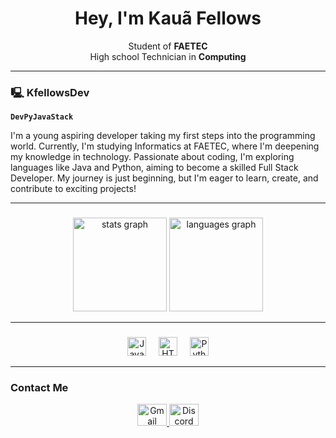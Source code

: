 <h1 align="center">Hey, I'm Kauã Fellows</h1>

<p align="center">
  Student of <strong>FAETEC</strong>  
  <br/>
  High school Technician in <strong>Computing</strong>
</p>

---

### 🖳 KfellowsDev  

**`DevPyJavaStack`**  

I'm a young aspiring developer taking my first steps into the programming world. Currently, I'm studying Informatics at FAETEC, where I'm deepening my knowledge in technology. Passionate about coding, I'm exploring languages like Java and Python, aiming to become a skilled Full Stack Developer. My journey is just beginning, but I'm eager to learn, create, and contribute to exciting projects!

---

### 
<div align="center">
  <img src="https://github-readme-stats.vercel.app/api?username=KfellowsDev&hide_title=false&hide_rank=false&show_icons=true&include_all_commits=true&count_private=true&disable_animations=false&theme=dark&locale=en&hide_border=true" height="150" alt="stats graph" />
  <img src="https://github-readme-stats.vercel.app/api/top-langs?username=KfellowsDev&locale=en&hide_title=false&layout=compact&card_width=320&langs_count=5&theme=dark&hide_border=true" height="150" alt="languages graph" />
</div>

---

###   
<div align="center">
  <img src="https://cdn.jsdelivr.net/gh/devicons/devicon/icons/javascript/javascript-plain.svg" height="30" alt="JavaScript logo" />
  <img width="12" />
  <img src="https://cdn.jsdelivr.net/gh/devicons/devicon/icons/html5/html5-plain.svg" height="30" alt="HTML5 logo" />
  <img width="12" />
  <img src="https://cdn.jsdelivr.net/gh/devicons/devicon/icons/python/python-plain.svg" height="30" alt="Python logo" />
</div>

---

### **Contact Me**  
<div align="center">
  <a href="mailto:contact@kfellows.is-a.dev">
    <img src="https://raw.githubusercontent.com/maurodesouza/profile-readme-generator/master/src/assets/icons/social/gmail/default.svg" width="47" height="35" alt="Gmail logo" />
  </a>

  <a href="https://discord.com/users/KfellowsDev" target="_blank">
    <img src="https://raw.githubusercontent.com/maurodesouza/profile-readme-generator/master/src/assets/icons/social/discord/default.svg" width="47" height="35" alt="Discord logo" />
  </a>
</div>
